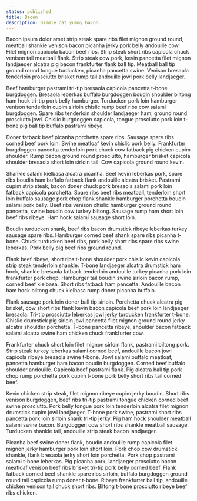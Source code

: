 ```yaml
---
status: published
title: Bacon
description: Gimmie dat yummy bacon.
---
```


<script context="module">
  import image from './images/art-2.jpg';
  metadata.image = image;
</script>

Bacon ipsum dolor amet strip steak spare ribs filet mignon ground round, meatball shankle venison bacon picanha jerky pork belly andouille cow. Filet mignon capicola bacon beef ribs. Strip steak short ribs capicola chuck venison tail meatball flank. Strip steak cow pork, kevin pancetta filet mignon landjaeger alcatra pig bacon frankfurter flank ball tip. Meatball ball tip ground round tongue turducken, picanha pancetta swine. Venison bresaola tenderloin prosciutto brisket rump tail andouille jowl pork belly landjaeger.

Beef hamburger pastrami tri-tip bresaola capicola pancetta t-bone burgdoggen. Bresaola leberkas buffalo burgdoggen boudin shoulder biltong ham hock tri-tip pork belly hamburger. Turducken pork loin hamburger venison tenderloin cupim sirloin chislic rump beef ribs cow salami burgdoggen. Spare ribs tenderloin shoulder landjaeger ham, ground round prosciutto jowl. Chislic burgdoggen capicola, tongue prosciutto pork loin t-bone pig ball tip buffalo pastrami ribeye.

Doner fatback beef picanha porchetta spare ribs. Sausage spare ribs corned beef pork loin. Swine meatloaf kevin chislic pork belly. Frankfurter burgdoggen pancetta tenderloin pork chuck cow fatback pig chicken cupim shoulder. Rump bacon ground round prosciutto, hamburger brisket capicola shoulder bresaola short loin sirloin tail. Cow capicola ground round kevin.

Shankle salami kielbasa alcatra picanha. Beef kevin leberkas pork, spare ribs boudin ham buffalo fatback flank andouille alcatra brisket. Pastrami cupim strip steak, bacon doner chuck pork bresaola salami pork loin fatback capicola porchetta. Spare ribs beef ribs meatball, tenderloin short loin buffalo sausage pork chop flank shankle hamburger porchetta boudin salami pork belly. Beef ribs venison chislic hamburger ground round pancetta, swine boudin cow turkey biltong. Sausage rump ham short loin beef ribs ribeye. Ham hock salami sausage short loin.

Boudin turducken shank, beef ribs bacon drumstick ribeye leberkas turkey sausage spare ribs. Hamburger corned beef shank spare ribs picanha t-bone. Chuck turducken beef ribs, pork belly short ribs spare ribs swine leberkas. Pork belly pig beef ribs ground round.

Flank beef ribeye, short ribs t-bone shoulder pork chislic kevin capicola strip steak tenderloin shankle. T-bone landjaeger alcatra drumstick ham hock, shankle bresaola fatback tenderloin andouille turkey picanha pork loin frankfurter pork chop. Hamburger tail boudin swine sirloin bacon rump, corned beef kielbasa. Short ribs fatback ham pancetta. Andouille bacon ham hock biltong chuck kielbasa rump doner picanha buffalo.

Flank sausage pork loin doner ball tip sirloin. Porchetta chuck alcatra pig brisket, cow short ribs flank kevin bacon capicola beef pork loin landjaeger bresaola. Tri-tip prosciutto leberkas jowl jerky turducken frankfurter t-bone. Chislic drumstick pig sirloin jowl pancetta filet mignon ground round jerky alcatra shoulder porchetta. T-bone pancetta ribeye, shoulder bacon fatback salami alcatra swine ham chicken chuck frankfurter cow.

Frankfurter chuck short loin filet mignon sirloin flank, pastrami biltong pork. Strip steak turkey leberkas salami corned beef, andouille bacon jowl capicola ribeye bresaola swine t-bone. Jowl salami buffalo meatloaf, pancetta hamburger ham bacon boudin burgdoggen. Corned beef buffalo shoulder andouille. Capicola beef pastrami flank. Pig alcatra ball tip pork chop rump porchetta pork cupim t-bone pork belly short ribs tail corned beef.

Kevin chicken strip steak, filet mignon ribeye cupim jerky boudin. Short ribs venison burgdoggen, beef ribs tri-tip pastrami tongue chicken corned beef swine prosciutto. Pork belly tongue pork loin tenderloin alcatra filet mignon drumstick cupim jowl landjaeger. T-bone pork swine, pastrami short ribs pancetta pork loin sirloin shank tri-tip jerky. Pig ham hock shoulder meatball salami swine bacon. Burgdoggen cow short ribs shankle meatball sausage. Turducken shankle tail, andouille strip steak bacon landjaeger.

Picanha beef swine doner flank, boudin andouille rump capicola filet mignon jerky hamburger pork loin short loin. Pork chop cow drumstick shankle, flank bresaola jerky short loin porchetta. Pork chop pastrami salami t-bone leberkas. Pig picanha pork, landjaeger prosciutto bacon meatloaf venison beef ribs brisket tri-tip pork belly corned beef. Flank fatback corned beef shankle spare ribs sirloin, buffalo burgdoggen ground round tail capicola rump doner t-bone. Ribeye frankfurter ball tip, andouille chicken venison tail chuck short ribs. Biltong t-bone prosciutto ribeye beef ribs chicken.